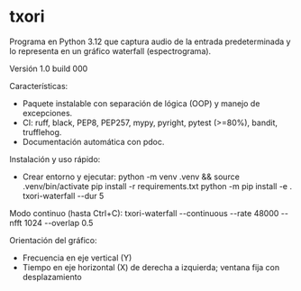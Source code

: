 # txori
Programa en Python 3.12 que captura audio de la entrada predeterminada y lo representa en un gráfico waterfall (espectrograma).

Versión 1.0 build 000

Características:
- Paquete instalable con separación de lógica (OOP) y manejo de excepciones.
- CI: ruff, black, PEP8, PEP257, mypy, pyright, pytest (>=80%), bandit, trufflehog.
- Documentación automática con pdoc.

Instalación y uso rápido:
- Crear entorno y ejecutar:
  python -m venv .venv && source .venv/bin/activate
  pip install -r requirements.txt
  python -m pip install -e .
  txori-waterfall --dur 5

Modo continuo (hasta Ctrl+C):
  txori-waterfall --continuous --rate 48000 --nfft 1024 --overlap 0.5

Orientación del gráfico:
- Frecuencia en eje vertical (Y)
- Tiempo en eje horizontal (X) de derecha a izquierda; ventana fija con desplazamiento
